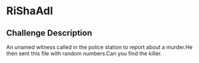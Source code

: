 # RiShaAdl

## Challenge Description 

An unamed witness called in the police station to report about a murder.He then sent this file with random numbers.Can you find the killer.
